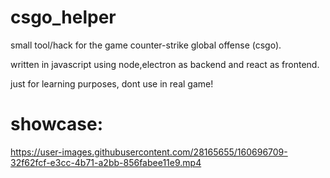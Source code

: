 # csgo_helper

small tool/hack for the game counter-strike global offense (csgo).

written in javascript using node,electron as backend and react as frontend.

just for learning purposes, dont use in real game!

# showcase:

https://user-images.githubusercontent.com/28165655/160696709-32f62fcf-e3cc-4b71-a2bb-856fabee11e9.mp4
